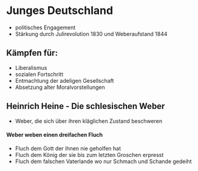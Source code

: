 # Junges Deutschland
-   politisches Engagement
-   Stärkung durch Julirevolution 1830 und Weberaufstand 1844

## Kämpfen für:
-   Liberalismus
-   sozialen Fortschritt
-   Entmachtung der adeligen Gesellschaft
-   Absetzung alter Moralvorstellungen

## Heinrich Heine - Die schlesischen Weber
- Weber, die sich über ihren kläglichen Zustand beschweren

#### Weber weben einen dreifachen Fluch
-   Fluch dem Gott der ihnen nie geholfen hat
-   Fluch dem König der sie bis zum letzten Groschen erpresst
-   Fluch dem falschen Vaterlande wo nur Schmach und Schande gedeiht